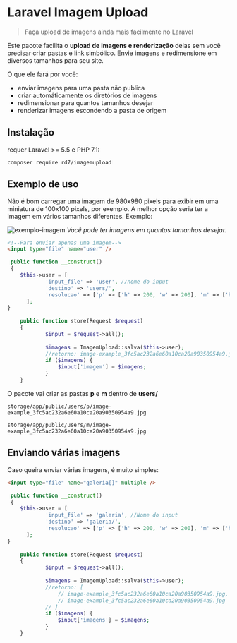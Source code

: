 # Laravel Imagem Upload
> Faça upload de imagens ainda mais facilmente no Laravel

Este pacote facilita o **upload de imagens e renderização** delas sem você precisar criar pastas e link simbólico. Envie imagens e redimensione em diversos tamanhos para seu site.

O que ele fará por você:
- enviar imagens para uma pasta não publica
- criar automáticamente os diretórios de imagens
- redimensionar para quantos tamanhos desejar
- renderizar imagens escondendo a pasta de origem


## Instalação

requer Laravel >= 5.5 e PHP 7.1:

``` composer require rd7/imagemupload ```  


## Exemplo de uso

Não é bom carregar uma imagem de 980x980 pixels para exibir em uma miniatura de 100x100 pixels, por exemplo. A melhor opção seria ter a imagem em vários tamanhos diferentes. 
Exemplo:

![exemplo-imagem](https://user-images.githubusercontent.com/12474305/58225487-98df1080-7cf8-11e9-8a0a-7572f7191791.jpg)
_Você pode ter imagens em quantos tamanhos desejar._



```html
<!--Para enviar apenas uma imagem-->
<input type="file" name="user" />
```

```php
 public function __construct()
 {
 	$this->user = [
			'input_file' => 'user', //nome do input
			'destino' => 'users/',
    		'resolucao' => ['p' => ['h' => 200, 'w' => 200], 'm' => ['h' => 400, 'w' => 400], ...]
      ];
}
	
	public function store(Request $request)
    {
            $input = $request->all();
            
            $imagens = ImagemUpload::salva($this->user);
			//retorno: image-example_3fc5ac232a6e60a10ca20a90350954a9.jpg
            if ($imagens) {
                $input['imagem'] = $imagens;
            }
	}
```
O pacote vai criar as pastas **p** e **m** dentro de **users/**

`storage/app/public/users/p/image-example_3fc5ac232a6e60a10ca20a90350954a9.jpg`

`storage/app/public/users/m/image-example_3fc5ac232a6e60a10ca20a90350954a9.jpg`

## Enviando várias imagens

Caso queira enviar várias imagens, é muito simples:

```html
<input type="file" name="galeria[]" multiple />
```

```php
 public function __construct()
 {
 	$this->user = [
			'input_file' => 'galeria', //Nome do input
			'destino' => 'galeria/',
    		'resolucao' => ['p' => ['h' => 200, 'w' => 200], 'm' => ['h' => 400, 'w' => 400], ...]
      ];
}
	
	public function store(Request $request)
    {
            $input = $request->all();
            
            $imagens = ImagemUpload::salva($this->user);
			//retorno: [
				// image-example_3fc5ac232a6e60a10ca20a90350954a9.jpg,
				// image-example_3fc5ac232a6e60a10ca20a90350954a9.jpg
			// ]
            if ($imagens) {
                $input['imagens'] = $imagens;
            }
	}
```
